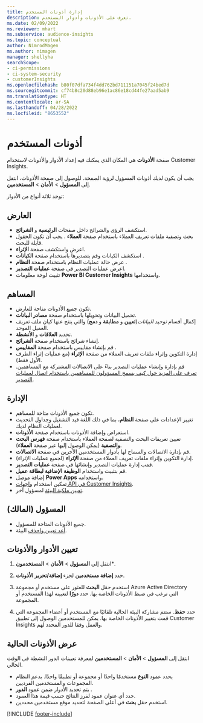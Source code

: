 ```yaml
---
title: إدارة أذونات المستخدم
description: تعرف على الأذونات وأدوار المستخدم.
ms.date: 02/09/2022
ms.reviewer: mhart
ms.subservice: audience-insights
ms.topic: conceptual
author: NimrodMagen
ms.author: nimagen
manager: shellyha
searchScope:
- ci-permissions
- ci-system-security
- customerInsights
ms.openlocfilehash: b80f07dfa734f4dd762bd711151a7045f24bed7d
ms.sourcegitcommit: cf74b8c20d88eb96e1ac86e18cd44fe27aad5ab9
ms.translationtype: HT
ms.contentlocale: ar-SA
ms.lasthandoff: 04/28/2022
ms.locfileid: "8653552"
---
```

# <a name="user-permissions"></a>أذونات المستخدم

صفحة **الأذونات** هي المكان الذي يمكنك فيه إعداد الأدوار والأذونات لاستخدام Customer Insights.

يجب أن يكون لديك أذونات المسؤول لرؤية الصفحة. للوصول إلى صفحة الأذونات، انتقل إلى **المسؤول** > **الأمان** > **المستخدمين**.

توجد ثلاثة أنواع من الأدوار:

## <a name="viewer"></a>العارض

- استكشف الرؤى والشرائح داخل صفحات **الرئيسية** و **الشرائح**.
- بحث وتصفية ملفات تعريف العملاء باستخدام صفحة **العملاء** . يجب أن تكون الحقول قابلة للبحث.
- اعرض واستكشف صفحة **الإثراء**.
- استكشف الكيانات وقم بتصديرها باستخدام صفحة **الكيانات** .
- عرض حالة عمليات النظام باستخدام صفحة **النظام** .
- اعرض عمليات التصدير في صفحة **عمليات التصدير**.
- تثبيت لوحة معلومات **Power BI Customer Insights** واستخدامها.

## <a name="contributor"></a>المساهم

- تكون جميع الأذونات متاحة للعارض.
- تحميل البيانات وتحويلها باستخدام صفحة **مصادر البيانات**.
- إكمال أقسام *توحيد البيانات*(**تعيين** و **مطابقة** و **دمج**) والتي ينتج عنها كيان ملف تعريف العميل الموحد.
- تحديد **العلاقات** و **الأنشطة**.
- إنشاء شرائح باستخدام صفحة **الشرائح**.
- قم بإنشاء مقاييس باستخدام صفحة **المقاييس** .
- إدارة التكوين وإثراء ملفات تعريف العملاء من صفحة **الإثراء** (مع عمليات إثراء الطرف الأول فقط).
- قم بإدارة وإنشاء عمليات التصدير بناءً على الاتصالات المشتركة مع المساهمين. [تعرف على المزيد حول كيف يسمح المسؤولون للمساهمين باستخدام اتصال لعمليات التصدير](connections.md#allow-contributors-to-use-a-connection-for-exports).

## <a name="admin"></a>الإدارة

- تكون جميع الأذونات متاحة للمساهم.
- تغيير الإعدادات على صفحة **النظام**، بما في ذلك اللغة قيد التشغيل وجداول التحديث لعمليات النظام لديك.
- استعراض وإضافة الأذونات باستخدام صفحة **الأذونات**.
- تعيين تعريفات البحث والتصفية لصفحة العملاء باستخدام صفحة **فهرس البحث والتصفية** (يمكن الوصول إليها عبر صفحة **العملاء**).
- قم بإدارة الاتصالات والسماح لها بأدوار المستخدمين الآخرين في صفحة **الاتصالات**.
- إدارة التكوين وإثراء ملفات تعريف العملاء من صفحة **الإثراء** (لجميع عمليات الإثراء).
- قمب إدارة عمليات التصدير وإنشائها في صفحة **عمليات التصدير**.
- قم بتثبيت واستخدام **الوظيفة الإضافية لبطاقة عميل**.
- إضافة موصل **Power Apps** واستخدامه.
- تمكين استخدام [واجهات API في Customer Insights](apis.md).
- [تعيين ملكية البيئة](manage-environments.md#change-the-owner-of-an-environment) لمسؤول آخر.

## <a name="admin-owner"></a>المسؤول (المالك)

- جميع الأذونات المتاحة للمسؤول.
- [أعد تعيين واحذف](manage-environments.md#reset-an-existing-environment) البيئة.

## <a name="assign-roles-and-permissions"></a>تعيين الأدوار والأذونات

1. انتقل إلى **المسؤول** > **الأمان** > **المستخدمون***.

1. حدد **إضافة مستخدمين** لجزء **إضافة/تحرير الأذونات**.

1. استخدم حقل **البحث** للعثور على مستخدم أو مجموعة Azure Active Directory التي ترغب في ضبط الأذونات الخاصة بها. حدد **دورًا** لتعيينه لهذا المستخدم أو المجموعة.

1. حدد **حفظ**. ستتم مشاركة البيئة الحالية تلقائيًا مع المستخدم أو أعضاء المجموعة التي قمت بتغيير الأذونات الخاصة بها. يمكن للمستخدمين الوصول إلى تطبيق Customer Insights والعمل وفقا للدور المحدد لهم.

## <a name="view-current-permissions"></a>عرض الأذونات الحالية

انتقل إلى **المسؤول** > **الأمان** > **المستخدمين** لمعرفة تعيينات الدور النشطة في الوقت الحالي.

- يحدد عمود **النوع** مستخدمًا واحدًا أو مجموعة أو تطبيقًا واحدًا. يدعم النظام المجموعات والمستخدمين الفرديين.
- يتم تحديد الأدوار ضمن عمود **الدور** .
- حدد أي عنوان عمود لفرز النتائج حسب قيمة هذا العمود.
- استخدم حقل **بحث** في أعلى الصفحة لتحديد موقع مستخدمين محددين.


[!INCLUDE [footer-include](includes/footer-banner.md)]
